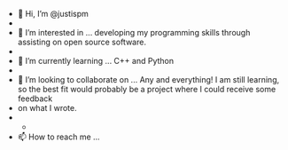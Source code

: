 - 👋 Hi, I’m @justispm
- 
- 👀 I’m interested in ... developing my programming skills through assisting on open source software.
- 
- 🌱 I’m currently learning ... C++ and Python
- 
- 💞️ I’m looking to collaborate on ... Any and everything! I am still learning, so the best fit would probably be a project where I could receive some feedback 
- on what I wrote. 
- -     
- 📫 How to reach me ...


<!---
justispm/justispm is a ✨ special ✨ repository because its `README.md` (this file) appears on your GitHub profile.
You can click the Preview link to take a look at your changes.
--->
